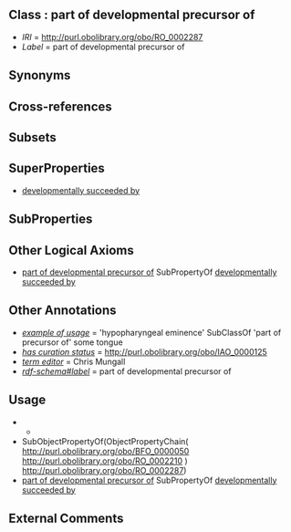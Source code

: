 
## Class : part of developmental precursor of

 * *IRI* = http://purl.obolibrary.org/obo/RO_0002287
 * *Label* = part of developmental precursor of

## Synonyms


## Cross-references


## Subsets


## SuperProperties

 * [developmentally succeeded by](../../RO/86/RO_0002286.md)

## SubProperties


## Other Logical Axioms

 * [part of developmental precursor of](../../RO/87/RO_0002287.md) SubPropertyOf [developmentally succeeded by](../../RO/86/RO_0002286.md)

## Other Annotations

 * *[example of usage](../../IAO/12/IAO_0000112.md)* = 'hypopharyngeal eminence' SubClassOf 'part of precursor of' some tongue
 * *[has curation status](../../IAO/14/IAO_0000114.md)* = http://purl.obolibrary.org/obo/IAO_0000125
 * *[term editor](../../IAO/17/IAO_0000117.md)* = Chris Mungall
 * *[rdf-schema#label](../../el/rdf-schema#label.md)* = part of developmental precursor of

## Usage

 * -
 * SubObjectPropertyOf(ObjectPropertyChain( <http://purl.obolibrary.org/obo/BFO_0000050> <http://purl.obolibrary.org/obo/RO_0002210> ) <http://purl.obolibrary.org/obo/RO_0002287>)
 * [part of developmental precursor of](../../RO/87/RO_0002287.md) SubPropertyOf [developmentally succeeded by](../../RO/86/RO_0002286.md)

## External Comments

